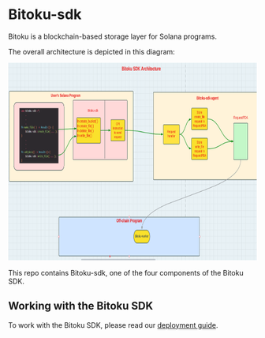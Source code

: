 <!-- Last Updated: 2023-06-04 by WAGISDEV -->

<H1> Bitoku-sdk </H1>

Bitoku is a blockchain-based storage layer for Solana programs.

The overall architecture is depicted in this diagram:

<img src="architecture.png" alt="Bitoku Architecture" width="800" height="400">

This repo contains Bitoku-sdk, one of the four components of the Bitoku SDK.

## Working with the Bitoku SDK
To work with the Bitoku SDK, please read our [deployment guide](docs/deploy.md).



